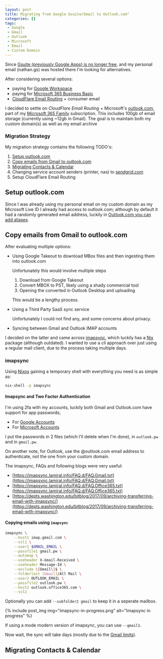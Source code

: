 ```yaml
---
layout: post
title: Migrating from Google Gsuite/Gmail to Outlook.com"
categories: []
tags:
 - Google
 - Gmail
 - Outlook
 - Microsoft
 - Email
 - Custom Domain
---
```


Since [Gsuite (previously Google Apps) is no longer free](https://support.google.com/a/answer/2855120?product_name=UnuFlow&hl=en&visit_id=637858683232001326-3343759727&rd=1&src=supportwidget0&hl=en), and my personal email (nathan.gs) was hosted there I'm looking for alternatives.

After considering several options:

- paying for [Google Workspace](https://workspace.google.com/)
- paying for [Microsoft 365 Business Basic](https://www.microsoft.com/en-us/microsoft-365/business/microsoft-365-business-basic)
- [CloudFlare Email Routing](https://blog.cloudflare.com/email-routing-open-beta/) + consumer email

I decided to settle on _CloudFlare Email Routing_ + Microsoft's [outlook.com](https://outlook.com), part of my [Microsoft 365 Family](https://www.microsoft.com/en-us/microsoft-365/p/microsoft-365-family/cfq7ttc0k5dm/?activetab=pivot:overviewtab) subscription. This includes 100gb of email storage (currently using ~12gb in Gmail). The goal is to maintain both my custom domain(s) as well as my email archive

### Migration Strategy

My migration strategy contains the following TODO's:

1. [Setup outlook.com](#setup-outlook-com) 
2. [Copy emails from Gmail to outlook.com](#copy-emails-from-gmail-to-outlook-com)
3. [Migrating Contacts & Calendar](#migrating-contacts-calendar)
3. Changing service account senders (printer, nas) to [sendgrid.com](https://sendgrid.com/solutions/email-api/smtp-service/)
4. Setup CloudFlare Email Routing

## Setup outlook.com

Since I was already using my personal email on my custom domain as my Microsoft Live ID I already had access to outlook.com; although by default it had a randomly generated email address, luckily in [Outlook.com you can add aliases](https://support.microsoft.com/en-us/office/add-or-remove-an-email-alias-in-outlook-com-459b1989-356d-40fa-a689-8f285b13f1f2).

## Copy emails from Gmail to outlook.com

After evaluating multiple options: 

- Using Google Takeout to download MBox files and then ingesting them into outlook.com 

    Unfortunately this would involve multiple steps
        
    1. Download from Google Takeout
    2. Convert MBOX to PST, likely using a shady commercial tool
    3. Opening the converted in Outlook Desktop and uploading

    This would be a lengthy process.

- Using a Third Party SaaS sync service

    Unfortunately I could not find any, and some concerns about privacy.
- Syncing between Gmail and Outlook IMAP accounts

I decided on the latter and came across [imapsync](https://imapsync.lamiral.info/), which luckily has a [Nix](https://search.nixos.org/packages?channel=21.11&show=imapsync&from=0&size=50&sort=relevance&type=packages&query=imapsync) package (although outdated). I wanted to use a _cli_ approach over just using a regular mail client, due to the process taking multiple days.

### imapsync

Using [Nixos](https://nixos.org) gaining a temporary shell with everything you need is as simple as:

```bash
nix-shell -p imapsync
```

#### Imapsync and Two Factor Authentication

I'm using 2fa with my accounts, luckily both Gmail and Outlook.com have support for app passwords;

- For [Google Accounts](https://support.google.com/accounts/answer/185833?authuser=1)
- For [Microsoft Accounts](https://support.microsoft.com/en-us/account-billing/using-app-passwords-with-apps-that-don-t-support-two-step-verification-5896ed9b-4263-e681-128a-a6f2979a7944)

I put the passwords in 2 files (which I'll delete when I'm done), in `outlook.pw` and in `gmail.pw`.

On another note, for Outlook, use the @outlook.com email address to authenticate, not the one from your custom domain.

The imapsync, FAQs and following blogs were very useful: 

- [https://imapsync.lamiral.info/FAQ.d/FAQ.Gmail.txt](https://imapsync.lamiral.info/FAQ.d/FAQ.Gmail.txt)
- [https://imapsync.lamiral.info/FAQ.d/FAQ.Office365.txt](https://imapsync.lamiral.info/FAQ.d/FAQ.Office365.txt)
- [https://depts.washington.edu/bitblog/2017/09/archiving-transferring-email-with-imapsync/](https://depts.washington.edu/bitblog/2017/09/archiving-transferring-email-with-imapsync/)

#### Copying emails using `imapsync`

```bash
imapsync \
    --host1 imap.gmail.com \
    --ssl1 \
    --user1 $GMAIL_EMAIL \
    --passfile1 gmail.pw \
    --automap \
    --useheader X-Gmail-Received \
    --useheader Message-Id \
    --exclude \[Gmail\]$ \
    --folderlast [Gmail]/All Mail \
    --user2 OUTLOOK_EMAIL \
    --passfile2 outlook.pw \
    --host2 outlook.office365.com \
    --ssl2
```

Optionally you can add `--subfolder2 gmail` to keep it in a seperate mailbox. 

{% include post_img img="imapsync-in-progress.png" alt="Imapsync in progress" %}

If using a mode modern version of imapsync, you can use `--gmail1`. 

Now wait, the sync will take days (mostly due to the [Gmail limits](https://support.google.com/a/answer/1071518?product_name=UnuFlow&hl=en&visit_id=637858154342472551-3444109678&rd=1&src=supportwidget0&hl=en)). 

## Migrating Contacts & Calendar

